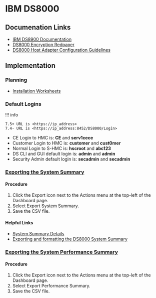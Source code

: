 # IBM DS8000
## Documenation Links
- [IBM DS8900 Documentation](https://www.ibm.com/docs/en/ds8900)
- [DS8000 Encryption Redpaper](https://www.redbooks.ibm.com/redpapers/pdfs/redp4500.pdf)
- [DS8000 Host Adapter Configuration Guidelines](assets/files/DS8000-Host-Adapter-Configuration-Guidelines-2023Mar14.pdf)
## Implementation
### Planning
- [Installation Worksheets](https://www.ibm.com/support/pages/ds8900f-and-ds8880-configuration-worksheets)
### Default Logins
!!! info

    7.5+ URL is <https://ip_address>  
    7.4- URL is <https://ip_address:8452/DS8000/Login>

- CE Login to HMC is: **CE** and **serv1cece**
- Customer Login to HMC is: **customer** and **cust0mer**
- Normal Login to S-HMC is: **hscroot** and **abc123**
- DS CLI and GUI default login is: **admin** and **admin**
- Security Admin default login is: **secadmin** and **secadmin**

### [Exporting the System Summary](https://www.ibm.com/docs/en/ds8900/9.3.3?topic=monitoring-exporting-system-summary)
#### Procedure
1. Click the Export icon next to the Actions menu at the top-left of the Dashboard page.
1. Select Export System Summary.
1. Save the CSV file.

#### Helpful Links
- [System Summary Details](https://www.ibm.com/docs/en/ds8900/9.3.3?topic=summary-system-details)
- [Exporting and formatting the DS8000 System Summary](https://www.ibm.com/support/pages/exporting-and-formatting-ds8000-logical-configuration)

### [Exporting the System Performance Summary](https://www.ibm.com/docs/en/ds8900/9.3.3?topic=monitoring-exporting-system-performance-summary)
#### Procedure
1. Click the Export icon next to the Actions menu at the top-left of the Dashboard page.
1. Select Export Performance Summary.
1. Save the CSV file.


